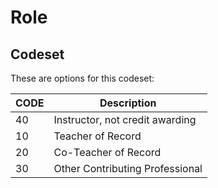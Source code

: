 
# Role





## Codeset

These are options for this codeset:

|   CODE | Description                     |
|--------|---------------------------------|
|     40 | Instructor, not credit awarding |
|     10 | Teacher of Record               |
|     20 | Co-Teacher of Record            |
|     30 | Other Contributing Professional |

    